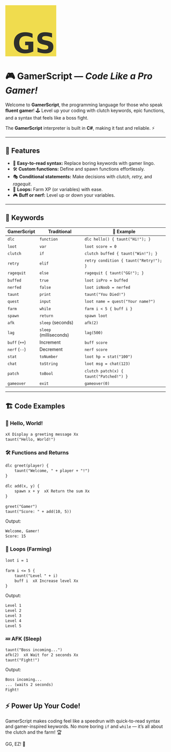 ﻿<img src="logo.png" alt="GamerScript Logo" width="160" height="160">

# 🎮 **GamerScript** — *Code Like a Pro Gamer!*

Welcome to **GamerScript**, the programming language for those who speak **fluent gamer**! 🕹️ Level up your coding with clutch keywords, epic functions, and a syntax that feels like a boss fight.

The **GamerScript** interpreter is built in **C#**, making it fast and reliable. ⚡

---

## 🚀 **Features**

- 🏹 **Easy-to-read syntax:** Replace boring keywords with gamer lingo.
- 🛠 **Custom functions:** Define and spawn functions effortlessly.
- 🎭 **Conditional statements:** Make decisions with *clutch, retry,* and *ragequit*.
- 🔄 **Loops:** Farm XP (or variables) with ease.
- 🎮 **Buff or nerf:** Level up or down your variables.

---

## 📜 **Keywords**

| **GamerScript**         | **Traditional**        | 📝 **Example**                          |
|-------------------------|------------------------|-----------------------------------------|
| `dlc`                   | `function`             | `dlc hello() { taunt("Hi!"); }`         |
| `loot`                  | `var`                  | `loot score = 0`                        |
| `clutch`                | `if`                   | `clutch buffed { taunt("Win!"); }`      |
| `retry`                 | `elif`                 | `retry condition { taunt("Retry!"); }`  |
| `ragequit`              | `else`                 | `ragequit { taunt("GG!"); }`            |
| `buffed`                | `true`                 | `loot isPro = buffed`                   |
| `nerfed`                | `false`                | `loot isNoob = nerfed`                  |
| `taunt`                 | `print`                | `taunt("You Died!")`                    |
| `quest`                 | `input`                | `loot name = quest("Your name?")`       |
| `farm`                  | `while`                | `farm i < 5 { buff i }`                 |
| `spawn`                 | `return`               | `spawn loot`                            |
| `afk`                   | `sleep` (seconds)      | `afk(2)`                                |
| `lag`                   | `sleep` (milliseconds) | `lag(500)`                              |
| `buff` (`++`)           | Increment              | `buff score`                            |
| `nerf` (`--`)           | Decrement              | `nerf score`                            |
| `stat`                  | `toNumber`             | `loot hp = stat("100")`                 |
| `chat`                  | `toString`             | `loot msg = chat(123)`                  |
| `patch`                 | `toBool`               | `clutch patch(x) { taunt("Patched!") }` |
| `gameover`              | `exit`                 | `gameover(0)`                           |

---

## 🏗️ **Code Examples**

### 📣 **Hello, World!**
```
xX Display a greeting message Xx
taunt("Hello, World!")
```

### 🛠️ **Functions and Returns**
```
dlc greet(player) {
    taunt("Welcome, " + player + "!")
}

dlc add(x, y) {
    spawn x + y  xX Return the sum Xx
}

greet("Gamer")
taunt("Score: " + add(10, 5))
```
Output:
``` 
Welcome, Gamer!
Score: 15
```

### 🔄 **Loops (Farming)**

``` 
loot i = 1

farm i <= 5 {
    taunt("Level " + i)
    buff i  xX Increase level Xx
}
```
Output:
``` 
Level 1
Level 2
Level 3
Level 4
Level 5
```

### 💤 **AFK (Sleep)**
``` 
taunt("Boss incoming...")
afk(2)  xX Wait for 2 seconds Xx
taunt("Fight!")
```
Output:
``` 
Boss incoming...
... (waits 2 seconds)
Fight!
```

## ⚡ **Power Up Your Code!**
GamerScript makes coding feel like a speedrun with quick-to-read syntax and gamer-inspired keywords. 
No more boring `if` and `while` — it’s all about the clutch and the farm! 🏆

GG, EZ! 🎉
